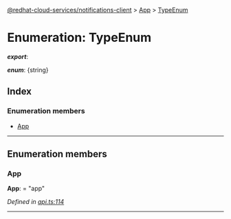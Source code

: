[@redhat-cloud-services/notifications-client](../README.md) > [App](../modules/app.md) > [TypeEnum](../enums/app.typeenum.md)

# Enumeration: TypeEnum

*__export__*: 

*__enum__*: {string}

## Index

### Enumeration members

* [App](app.typeenum.md#app)

---

## Enumeration members

<a id="app"></a>

###  App

**App**:  = "app"

*Defined in [api.ts:114](https://github.com/RedHatInsights/javascript-clients/blob/master/packages/hooks/api.ts#L114)*

___

